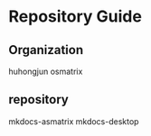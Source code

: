 # Repository Guide

## Organization

huhongjun
osmatrix

## repository

mkdocs-asmatrix
mkdocs-desktop

## 